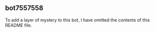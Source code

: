 ## bot7557558

To add a layer of mystery to this bot, I have omitted the contents of this README file.
